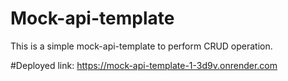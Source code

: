 # Mock-api-template

This is a simple mock-api-template to perform CRUD operation.

#Deployed link: <a href=https://mock-api-template-1-3d9v.onrender.com>https://mock-api-template-1-3d9v.onrender.com</a>
